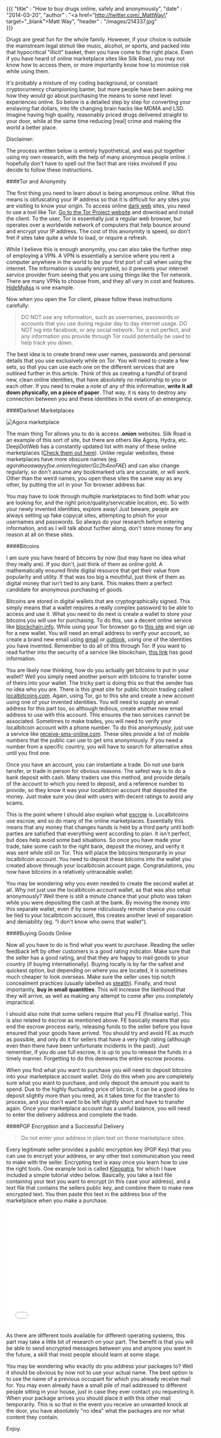 {{{
	"title" : "How to buy drugs online, safely and anonymously",
	"date" : "2014-03-20",
    "author" : "<a href=\"http://twitter.com/_MattWay\" target=\"_blank\">Matt Way</a>",
    "header" : "/images/214337.jpg"    
}}}

Drugs are great fun for the whole family. However, if your choice is outside the mainstream legal stimuli like music, alcohol, or sports, and packed into that hypocritical "illicit" basket, then you have come to the right place. Even if you have heard of online marketplace sites like Silk Road, you may not know how to access them, or more importantly know how to minimise risk while using them. 

It's probably a mixture of my coding background, or constant cryptocurrency championing banter, but more people have been asking me how they would go about purchasing the means to some next level experiences online. So below is a detailed step by step for converting your enslaving fiat dollars, into life changing brain hacks like MDMA and LSD. Imagine having high quality, reasonably priced drugs delivered straight to your door, while at the same time reducing [real] crime and making the world a better place.

<!-- preview -->

<div class="disclaimer">Disclaimer:

The process written below is entirely hypothetical, and was put together using my own research, with the help of many anonymous people online. I hopefully don't have to spell out the fact that are risks involved if you decide to follow these instructions.
</div>

####Tor and Anonymity

The first thing you need to learn about is being anonymous online. What this means is obfuscating your IP address so that it is difficult for any sites you are visiting to know your origin. To access online [dark web](http://en.wikipedia.org/wiki/Deep_Web) sites, you need to use a tool like Tor. [Go to the Tor Project website] and download and install the client. To the user, Tor is essentially just a regular web browser, but operates over a worldwide network of computers that help bounce around and encrypt your IP address. The cost of this anonymity is speed, so don't fret if sites take quite a while to load, or require a refresh. 

While I believe this is enough anonymity, you can also take the further step of employing a VPN. A VPN is essentially a service where you rent a computer anywhere in the world to be your first port of call when using the internet. The information is usually encrypted, so it prevents your internet service provider from seeing that you are using things like the Tor network. There are many VPNs to choose from, and they all vary in cost and features. [HideMyAss](https://www.hidemyass.com/) is one example.

[Go to the Tor Project website]: https://www.torproject.org/

Now when you open the Tor client, please follow these instructions carefully:

> DO NOT use any information, such as usernames, passwords or accounts that you use during regular day to day internet usage. DO NOT log into facebook, or any social network. Tor is not perfect, and any information you provide through Tor could potentially be used to help track you down.

The best idea is to create brand new user names, passwords and personal details that you use exclusively while on Tor. You will need to create a few sets, so that you can use each one on the different services that are outlined further in this article. Think of this as creating a handful of brand new, clean online identities, that have absolutely no relationship to you or each other. If you need to make a note of any of this information, **write it all down physically, on a piece of paper**. That way, it is easy to destroy any connection between you and these identities in the event of an emergency.


####Darknet Marketplaces

![Agora marketplace](/images/1.png)

The main thing Tor allows you to do is access **.onion** websites. Silk Road is an example of this sort of site, but there are others like Agora, Hydra, etc. DeepDotWeb has a constantly updated list with many of these online marketplaces ([Check them out here]). Unlike regular websites, these marketplaces have more obscure names (eg. *agorahooawayyfoe.onion/register/Gc2h4eoFAE*) and can also change regularly, so don't assume any bookmarked urls are accurate, or will work. Other than the weird names, you open these sites the same way as any other, by putting the url in your Tor browser address bar.

You may have to look through multiple marketplaces to find both what you are looking for, and the right price/quality/servicable location, etc. So with your newly invented identities, explore away! Just beware, people are always setting up fake copycat sites, attempting to phish for your usernames and passwords. So always do your research before entering information, and as I will talk about further along, don't store money for any reason at all on these sites.

[Check them out here]: http://www.deepdotweb.com/2013/10/28/updated-llist-of-hidden-marketplaces-tor-i2p/

####Bitcoins

I am sure you have heard of bitcoins by now (but may have no idea what they really are). If you don't, just think of them as online gold. A mathematically ensured finite digital resource that get their value from popularity and utility. If that was too big a mouthful, just think of them as digital money that isn't tied to any bank. This makes them a perfect candidate for anonymous purchasing of goods.

Bitcoins are stored in digital wallets that are cryptographically signed. This simply means that a wallet requires a really complex password to be able to access and use it. What you need to do next is create a wallet to store your bitcoins you will use for purchasing. To do this, use a decent online service like [blockchain.info](http://blockchain.info/wallet). While using your Tor browser go to [this site](http://blockchain.info/wallet) and sign up for a new wallet. You will need an email address to verify your account, so create a brand new email using [gmail](http://gmail.com) or [outlook](http://outlook.com), using one of the identities you have invented. Remember to do all of this through Tor. If you want to read further into the security of a service like blockchain, [this link] has good information.

[this link]: http://bitcoin.stackexchange.com/questions/5249/how-secure-is-blockchain-info

You are likely now thinking, how do you actually get bitcoins to put in your wallet? Well you simply need another person with bitcoins to transfer some of theirs into your wallet. The tricky part is doing this so that the sender has no idea who you are. There is this great site for public bitcoin trading called [localbitcoins.com](http://localbitcoins.com). Again, using Tor, go to this site and create a new account using one of your invented identities. You will need to supply an email address for this part too, so although tedious, create another new email address to use with this account. This ensures the two services cannot be associated. Sometimes to make trades, you will need to verify your localbitcoin account with a phone number. To do this anonymously, just use a service like [receive-sms-online.com](http://receive-sms-online.com/). These sites provide a list of mobile numbers that the public can use to get sms anonymously. If you need a number from a specific country, you will have to search for alternative sites until you find one.

Once you have an account, you can instantiate a trade. Do not use bank tansfer, or trade in person for obvious reasons. The safest way is to do a bank deposit with cash. Many traders use this method, and provide details of the account to which you need to deposit, and a reference number to provide, so they know it was your localbitcoin account that deposited the money. Just make sure you deal with users with decent ratings to avoid any scams.

This is the point where I should also explain what [escrow](http://en.wikipedia.org/wiki/Escrow) is. Localbitcoins use escrow, and so do many of the online marketplaces. Essentially this means that any money that changes hands is held by a third party until both parties are satisfied that everything went according to plan. It isn't perfect, but does help avoid some bad situations. So once you have made your trade, take some cash to the right bank, deposit the money, and verify it was sent while still on Tor. This will place the bitcoins temporarily in your localbitcoin account. You need to deposit these bitcoins into the wallet you created above through your localbitcoin account page. Congratulations, you now have bitcoins in a relatively untraceable wallet.

You may be wondering why you even needed to create the second wallet at all. Why not just use the localbitcoin account wallet, as that was also setup anonymously? Well there is still a minute chance that your photo was taken while you were depositing the cash at the bank. By moving the money into this separate wallet, even if by some ridiculously remote chance you could be tied to your localbitcoin account, this creates another level of separation and deniability (eg. "I don't know who owns that wallet").

####Buying Goods Online

Now all you have to do is find what you want to purchase. Reading the seller feedback left by other customers is a good rating indicator. Make sure that the seller has a good rating, and that they are happy to mail goods to your country (if buying internationally). Buying locally is by far the safest and quickest option, but depending on where you are located, it is sometimes much cheaper to look overseas. Make sure the seller uses top notch concealment practices (usually labelled as [stealth](http://www.reddit.com/r/SilkRoad/comments/1eusom/what_in_your_experience_defines_good_stealth/)). Finally, and most importantly, **buy in small quantities**. This will increase the likelihood that they will arrive, as well as making any attempt to come after you completely impractical.

I should also note that some sellers require that you FE (finalise early). This is also related to escrow as mentioned above. FE basically means that you end the escrow process early, releasing funds to the seller before you have ensured that your goods have arrived. You should try and avoid FE as much as possible, and only do it for sellers that have a very high rating (although even then there have been unfortunate incidents in the past). Just remember, if you do use full escrow, it is up to you to release the funds in a timely manner. Forgetting to do this demeans the entire escrow process. 

When you find what you want to purchase you will need to deposit bitcoins into your marketplace account wallet. Only do this when you are completely sure what you want to purchase, and only deposit the amount you want to spend. Due to the highly fluctuating price of bitcoin, it can be a good idea to deposit slightly more than you need, as it takes time for the transfer to process, and you don't want to be left slightly short and have to transfer again. Once your marketplace account has a useful balance, you will need to enter the delivery address and complete the trade.

####PGP Encryption and a Successful Delivery

> Do not enter your address in plain text on these marketplace sites.

Every legitimate seller provides a public encryption key (PGP Key) that you can use to encrypt your address, or any other text communication you need to make with the seller. Encrypting text is easy once you learn how to use the right tools. One example tool is called [Kleopatra](http://www.kde.org/applications/utilities/kleopatra/), for which I have included a simple tutorial video below. Basically, you take a text file containing your text you want to encrypt (in this case your address), and a text file that contains the sellers public key, and combine them to make new encrypted text. You then paste this text in the address box of the marketplace when you make a purchase.

<iframe width="560" height="315" src="//www.youtube.com/embed/U33TbfZInEI" frameborder="0" allowfullscreen></iframe>


As there are different tools available for different operating systems, this part may take a little bit of research on your part. The benefit is that you will be able to send encrypted messages between you and anyone you want in the future, a skill that most people should learn at some stage.

You may be wondering who exactly do you address your packages to? Well it should be obvious by now not to use your actual name. The best option is to use the name of a previous occupant for which you already receive mail for. You may even already have a small pile of mail addressed to different people sitting in your house, just in case they ever contact you requesting it. When your package arrives you should place it with this other mail temporarily. This is so that in the event you receive an unwanted knock at the door, you have absolutely "no idea" what the packages are nor what content they contain.

Enjoy.



